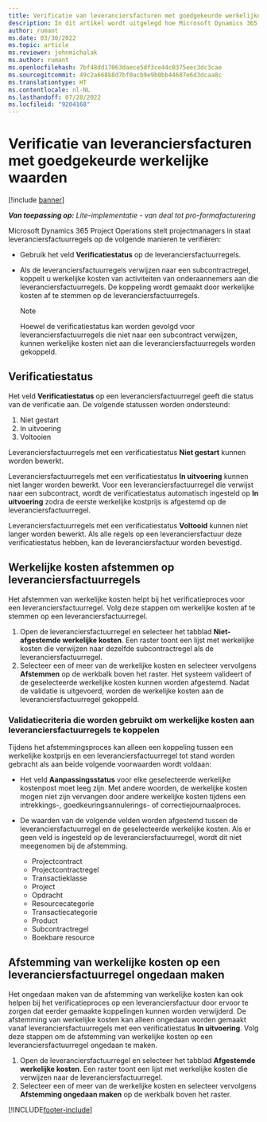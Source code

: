 ```yaml
---
title: Verificatie van leveranciersfacturen met goedgekeurde werkelijke waarden
description: In dit artikel wordt uitgelegd hoe Microsoft Dynamics 365 Project Operations projectmanagers in staat stelt leveranciersfacturen te verifiëren met de werkelijke waarden die zijn goedgekeurd terwijl aannemers werk hebben uitgevoerd en tijd hebben geregistreerd, evenals de onkosten en materialen die zijn gebruikt door projectteamleden.
author: rumant
ms.date: 03/30/2022
ms.topic: article
ms.reviewer: johnmichalak
ms.author: rumant
ms.openlocfilehash: 7bf48dd17063daece5df3ce44c0375eec3dc3cae
ms.sourcegitcommit: 49c2a668b8d7bf0acb9e9b0bb44687e6d3dcaa8c
ms.translationtype: HT
ms.contentlocale: nl-NL
ms.lasthandoff: 07/28/2022
ms.locfileid: "9204168"
---
```

# <a name="verification-of-vendor-invoices-with-approved-actuals"></a>Verificatie van leveranciersfacturen met goedgekeurde werkelijke waarden

[!include [banner](../../includes/dataverse-preview.md)]

_**Van toepassing op:** Lite-implementatie - van deal tot pro-formafacturering_

Microsoft Dynamics 365 Project Operations stelt projectmanagers in staat leveranciersfactuurregels op de volgende manieren te verifiëren:

- Gebruik het veld **Verificatiestatus** op de leveranciersfactuurregels.
- Als de leveranciersfactuurregels verwijzen naar een subcontractregel, koppelt u werkelijke kosten van activiteiten van onderaannemers aan die leveranciersfactuurregels. De koppeling wordt gemaakt door werkelijke kosten af te stemmen op de leveranciersfactuurregels.

    > [!NOTE]
    > Hoewel de verificatiestatus kan worden gevolgd voor leveranciersfactuurregels die niet naar een subcontract verwijzen, kunnen werkelijke kosten niet aan die leveranciersfactuurregels worden gekoppeld.

## <a name="verification-status"></a>Verificatiestatus

Het veld **Verificatiestatus** op een leveranciersfactuurregel geeft die status van de verificatie aan. De volgende statussen worden ondersteund:

1. Niet gestart
2. In uitvoering
3. Voltooien

Leveranciersfactuurregels met een verificatiestatus **Niet gestart** kunnen worden bewerkt.

Leveranciersfactuurregels met een verificatiestatus **In uitvoering** kunnen niet langer worden bewerkt. Voor een leveranciersfactuurregel die verwijst naar een subcontract, wordt de verificatiestatus automatisch ingesteld op **In uitvoering** zodra de eerste werkelijke kostprijs is afgestemd op de leveranciersfactuurregel.

Leveranciersfactuurregels met een verificatiestatus **Voltooid** kunnen niet langer worden bewerkt. Als alle regels op een leveranciersfactuur deze verificatiestatus hebben, kan de leveranciersfactuur worden bevestigd.

## <a name="match-cost-actuals-to-vendor-invoice-lines"></a>Werkelijke kosten afstemmen op leveranciersfactuurregels

Het afstemmen van werkelijke kosten helpt bij het verificatieproces voor een leveranciersfactuurregel. Volg deze stappen om werkelijke kosten af te stemmen op een leveranciersfactuurregel.

1. Open de leveranciersfactuurregel en selecteer het tabblad **Niet-afgestemde werkelijke kosten**. Een raster toont een lijst met werkelijke kosten die verwijzen naar dezelfde subcontractregel als de leveranciersfactuurregel.
2. Selecteer een of meer van de werkelijke kosten en selecteer vervolgens **Afstemmen** op de werkbalk boven het raster. Het systeem valideert of de geselecteerde werkelijke kosten kunnen worden afgestemd. Nadat de validatie is uitgevoerd, worden de werkelijke kosten aan de leveranciersfactuurregel gekoppeld.

### <a name="validation-criteria-that-are-used-to-link-cost-actuals-to-vendor-invoice-lines"></a>Validatiecriteria die worden gebruikt om werkelijke kosten aan leveranciersfactuurregels te koppelen

Tijdens het afstemmingsproces kan alleen een koppeling tussen een werkelijke kostprijs en een leveranciersfactuurregel tot stand worden gebracht als aan beide volgende voorwaarden wordt voldaan:

- Het veld **Aanpassingsstatus** voor elke geselecteerde werkelijke kostenpost moet leeg zijn. Met andere woorden, de werkelijke kosten mogen niet zijn vervangen door andere werkelijke kosten tijdens een intrekkings-, goedkeuringsannulerings- of correctiejournaalproces.
- De waarden van de volgende velden worden afgestemd tussen de leveranciersfactuurregel en de geselecteerde werkelijke kosten. Als er geen veld is ingesteld op de leveranciersfactuurregel, wordt dit niet meegenomen bij de afstemming.

    - Projectcontract
    - Projectcontractregel
    - Transactieklasse
    - Project
    - Opdracht
    - Resourcecategorie
    - Transactiecategorie
    - Product
    - Subcontractregel
    - Boekbare resource

## <a name="unmatch-cost-actuals-from-a-vendor-invoice-line"></a>Afstemming van werkelijke kosten op een leveranciersfactuurregel ongedaan maken

Het ongedaan maken van de afstemming van werkelijke kosten kan ook helpen bij het verificatieproces op een leveranciersfactuur door ervoor te zorgen dat eerder gemaakte koppelingen kunnen worden verwijderd. De afstemming van werkelijke kosten kan alleen ongedaan worden gemaakt vanaf leveranciersfactuurregels met een verificatiestatus **In uitvoering**. Volg deze stappen om de afstemming van werkelijke kosten op een leveranciersfactuurregel ongedaan te maken.

1. Open de leveranciersfactuurregel en selecteer het tabblad **Afgestemde werkelijke kosten**. Een raster toont een lijst met werkelijke kosten die verwijzen naar de leveranciersfactuurregel.
2. Selecteer een of meer van de werkelijke kosten en selecteer vervolgens **Afstemming ongedaan maken** op de werkbalk boven het raster.

[!INCLUDE[footer-include](../../includes/footer-banner.md)]
